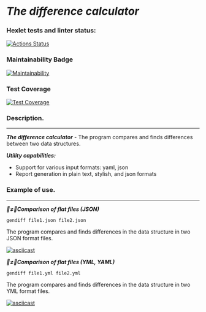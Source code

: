 # ***The difference calculator***
### Hexlet tests and linter status:
[![Actions Status](https://github.com/Xequrt/python-project-50/actions/workflows/hexlet-check.yml/badge.svg)](https://github.com/Xequrt/python-project-50/actions)
### Maintainability Badge
[![Maintainability](https://api.codeclimate.com/v1/badges/039f234fb1e411827caa/maintainability)](https://codeclimate.com/github/Xequrt/python-project-50/maintainability)
### Test Coverage
[![Test Coverage](https://api.codeclimate.com/v1/badges/039f234fb1e411827caa/test_coverage)](https://codeclimate.com/github/Xequrt/python-project-50/test_coverage)

### Description.
___
***The difference calculator*** - The program compares and finds 
differences between two data structures.

***Utility capabilities:***
+ Support for various input formats: yaml, json
+ Report generation in plain text, stylish, and json formats

### Example of use.
___
***🐫≠🐪Comparison of flat files (JSON)***

`gendiff file1.json file2.json`

The program compares and finds differences in the data structure in two JSON format files.

[![asciicast](https://asciinema.org/a/662259.svg)](https://asciinema.org/a/662259)

***🐫≠🐪Comparison of flat files (YML, YAML)***

`gendiff file1.yml file2.yml`

The program compares and finds differences in the data structure in two YML format files.

[![asciicast](https://asciinema.org/a/662584.svg)](https://asciinema.org/a/662584)